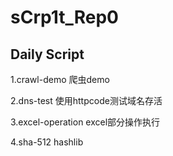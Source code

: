 # sCrp1t_Rep0

## Daily Script

1.crawl-demo 爬虫demo

2.dns-test 使用httpcode测试域名存活

3.excel-operation excel部分操作执行

4.sha-512  hashlib
